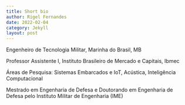 ```yaml
---
title: Short bio
author: Rigel Fernandes
date: 2022-02-04
category: Jekyll
layout: post
---
```


Engenheiro de Tecnologia Militar, Marinha do Brasil, MB

Professor Assistente I, Instituto Brasileiro de Mercado e Capitais, Ibmec

Áreas de Pesquisa: Sistemas Embarcados e IoT, Acústica, Inteligência Computacional

Mestrado em Engenharia de Defesa e Doutorando em Engenharia de Defesa pelo Instituto Militar de Engenharia (IME)
